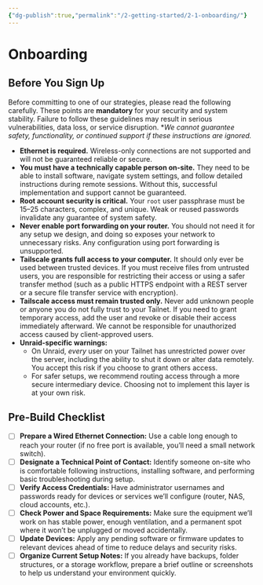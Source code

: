 ```yaml
---
{"dg-publish":true,"permalink":"/2-getting-started/2-1-onboarding/"}
---
```


# Onboarding
## Before You Sign Up

Before committing to one of our strategies, please read the following carefully. These points are **mandatory** for your security and system stability. Failure to follow these guidelines may result in serious vulnerabilities, data loss, or service disruption. **We cannot guarantee safety, functionality, or continued support if these instructions are ignored.*

- **Ethernet is required.** Wireless-only connections are not supported and will not be guaranteed reliable or secure.
- **You must have a technically capable person on-site.** They need to be able to install software, navigate system settings, and follow detailed instructions during remote sessions. Without this, successful implementation and support cannot be guaranteed.
- **Root account security is critical.** Your `root` user passphrase must be 15–25 characters, complex, and unique. Weak or reused passwords invalidate any guarantee of system safety.
- **Never enable port forwarding on your router.** You should not need it for any setup we design, and doing so exposes your network to unnecessary risks. Any configuration using port forwarding is unsupported.
- **Tailscale grants full access to your computer.** It should only ever be used between trusted devices. If you must receive files from untrusted users, you are responsible for restricting their access or using a safer transfer method (such as a public HTTPS endpoint with a REST server or a secure file transfer service with encryption).
- **Tailscale access must remain trusted only.** Never add unknown people or anyone you do not fully trust to your Tailnet. If you need to grant temporary access, add the user and revoke or disable their access immediately afterward. We cannot be responsible for unauthorized access caused by client-approved users.
- **Unraid-specific warnings:**
	- On Unraid, _every_ user on your Tailnet has unrestricted power over the server, including the ability to shut it down or alter data remotely. You accept this risk if you choose to grant others access.
	- For safer setups, we recommend routing access through a more secure intermediary device. Choosing not to implement this layer is at your own risk.

## Pre-Build Checklist

- [ ] **Prepare a Wired Ethernet Connection:** Use a cable long enough to reach your router (if no free port is available, you’ll need a small network switch).
- [ ] **Designate a Technical Point of Contact:** Identify someone on-site who is comfortable following instructions, installing software, and performing basic troubleshooting during setup.
- [ ] **Verify Access Credentials:** Have administrator usernames and passwords ready for devices or services we’ll configure (router, NAS, cloud accounts, etc.).
- [ ] **Check Power and Space Requirements:** Make sure the equipment we’ll work on has stable power, enough ventilation, and a permanent spot where it won’t be unplugged or moved accidentally.
- [ ] **Update Devices:** Apply any pending software or firmware updates to relevant devices ahead of time to reduce delays and security risks.
- [ ] **Organize Current Setup Notes:** If you already have backups, folder structures, or a storage workflow, prepare a brief outline or screenshots to help us understand your environment quickly.